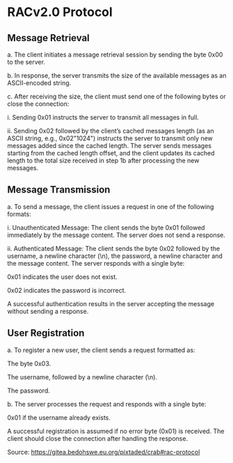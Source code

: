 # RACv2.0 Protocol

## Message Retrieval

a. The client initiates a message retrieval session by sending the byte 0x00 to the server.

b. In response, the server transmits the size of the available messages as an ASCII-encoded string.

c. After receiving the size, the client must send one of the following bytes or close the connection:

i. Sending 0x01 instructs the server to transmit all messages in full.

ii. Sending 0x02 followed by the client’s cached messages length (as an ASCII string, e.g., 0x02"1024") instructs the server to transmit only new messages added since the cached length. The server sends messages starting from the cached length offset, and the client updates its cached length to the total size received in step 1b after processing the new messages.

## Message Transmission

a. To send a message, the client issues a request in one of the following formats:

i. Unauthenticated Message: The client sends the byte 0x01 followed immediately by the message content. The server does not send a response.

ii. Authenticated Message: The client sends the byte 0x02 followed by the username, a newline character (\n), the password, a newline character and the message content. The server responds with a single byte:

0x01 indicates the user does not exist.

0x02 indicates the password is incorrect.

A successful authentication results in the server accepting the message without sending a response.

## User Registration

a. To register a new user, the client sends a request formatted as:

The byte 0x03.

The username, followed by a newline character (\n).

The password.

b. The server processes the request and responds with a single byte:

0x01 if the username already exists.

A successful registration is assumed if no error byte (0x01) is received. The client should close the connection after handling the response.

Source: https://gitea.bedohswe.eu.org/pixtaded/crab#rac-protocol
